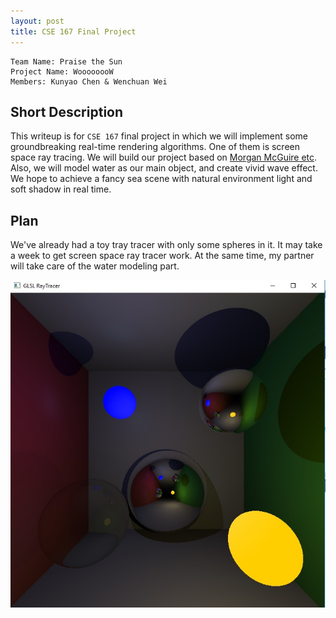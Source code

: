 ```yaml
---
layout: post
title: CSE 167 Final Project
---
```

    Team Name: Praise the Sun
    Project Name: WoooooooW 
    Members: Kunyao Chen & Wenchuan Wei


## Short Description

This writeup is for `CSE 167` final project in which we will implement some groundbreaking real-time rendering algorithms. One of them is screen space ray tracing. We will build our project based on [Morgan McGuire etc](http://casual-effects.blogspot.com/2014/08/screen-space-ray-tracing.html). Also, we will model water as our main object, and create vivid wave effect. We hope to achieve a fancy sea scene with natural environment light and soft shadow in real time.

## Plan

We've already had a toy tray tracer with only some spheres in it. It may take a week to get screen space ray tracer work. At the same time, my partner will take care of the water modeling part.

<img src="../img5/rt.jpg">